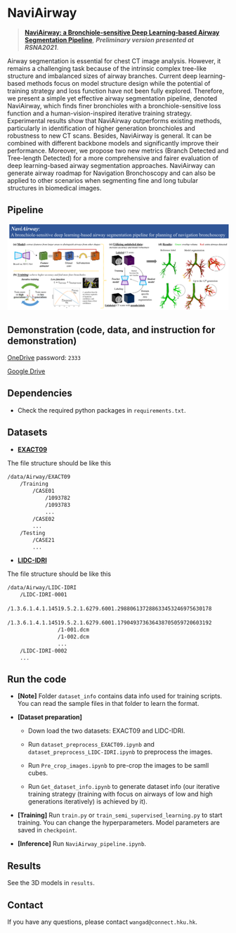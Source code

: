 # NaviAirway

> [**NaviAirway: a Bronchiole-sensitive Deep Learning-based Airway Segmentation Pipeline**](https://arxiv.org/abs/2203.04294), ***Preliminary version presented at RSNA2021***.

Airway segmentation is essential for chest CT image analysis. However, it remains a challenging task because of the intrinsic complex tree-like structure and imbalanced sizes of airway branches. Current deep learning-based methods focus on model structure design while the potential of training strategy and loss function have not been fully explored. Therefore, we present a simple yet effective airway segmentation pipeline, denoted NaviAirway, which finds finer bronchioles with a bronchiole-sensitive loss function and a human-vision-inspired iterative training strategy. Experimental results show that NaviAirway outperforms existing methods, particularly in identification of higher generation bronchioles and robustness to new CT scans. Besides, NaviAirway is general. It can be combined with different backbone models and significantly improve their performance. Moreover, we propose two new metrics (Branch Detected and Tree-length Detected) for a more comprehensive and fairer evaluation of deep learning-based airway segmentation approaches. NaviAirway can generate airway roadmap for Navigation Bronchoscopy and can also be applied to other scenarios when segmenting fine and long tubular structures in biomedical images.

## Pipeline

<div align="center">
    <img src="figs/graphical_abstract.png"/>
</div>

## Demonstration (code, data, and instruction for demonstration)

[OneDrive](https://connecthkuhk-my.sharepoint.com/:f:/g/personal/wangad_connect_hku_hk/EjlGACUxa4VJmHs8BHBEEAEBDz4cy8pbj3aw_tt51uwV3w?e=Y7wwbf) password: ```2333```

[Google Drive](https://drive.google.com/drive/folders/1bLHvFTUswgrNc64tQ00L_K63TzdksB5r?usp=sharing)

## Dependencies

- Check the required python packages in `requirements.txt`.

## Datasets

- [**EXACT09**](http://image.diku.dk/exact/)


The file structure should be like this

```
/data/Airway/EXACT09
    /Training
        /CASE01
            /1093782
            /1093783
            ...
        /CASE02
        ...
    /Testing
        /CASE21
        ...
```

- [**LIDC-IDRI**](https://wiki.cancerimagingarchive.net/display/Public/LIDC-IDRI)

The file structure should be like this

```
/data/Airway/LIDC-IDRI
    /LIDC-IDRI-0001
        /1.3.6.1.4.1.14519.5.2.1.6279.6001.298806137288633453246975630178
            /1.3.6.1.4.1.14519.5.2.1.6279.6001.179049373636438705059720603192
                /1-001.dcm
                /1-002.dcm
                ...
    /LIDC-IDRI-0002
    ...
```

## Run the code

- **[Note]** Folder ```dataset_info``` contains data info used for training scripts. You can read the sample files in that folder to learn the format.

- **[Dataset preparation]**

    - Down load the two datasets: EXACT09 and LIDC-IDRI.

    - Run ```dataset_preprocess_EXACT09.ipynb``` and ```dataset_preprocess_LIDC-IDRI.ipynb``` to preprocess the images.

    - Run ```Pre_crop_images.ipynb``` to pre-crop the images to be samll cubes.

    - Run ```Get_dataset_info.ipynb``` to generate dataset info (our iterative training strategy (training with focus on airways of low and high generations iteratively) is achieved by it).

- **[Training]** Run ```train.py``` or ```train_semi_supervised_learning.py``` to start training. You can change the hyperparameters. Model parameters are saved in ```checkpoint```.

- **[Inference]** Run ```NaviAirway_pipeline.ipynb```.

## Results

See the 3D models in ```results```.

## Contact

If you have any questions, please contact ```wangad@connect.hku.hk```.
